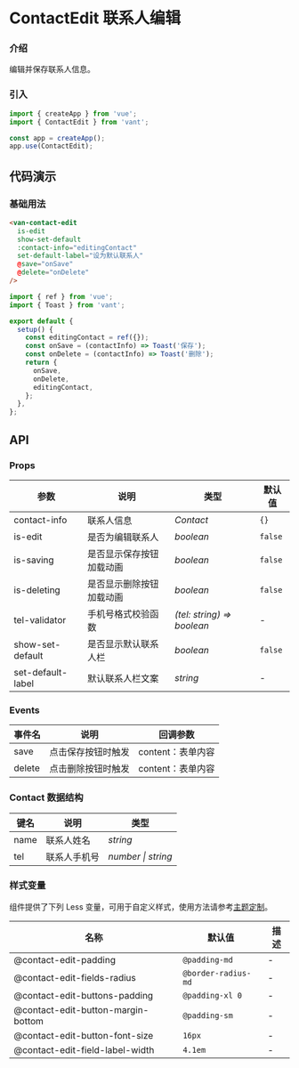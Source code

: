# ContactEdit 联系人编辑

### 介绍

编辑并保存联系人信息。

### 引入

```js
import { createApp } from 'vue';
import { ContactEdit } from 'vant';

const app = createApp();
app.use(ContactEdit);
```

## 代码演示

### 基础用法

```html
<van-contact-edit
  is-edit
  show-set-default
  :contact-info="editingContact"
  set-default-label="设为默认联系人"
  @save="onSave"
  @delete="onDelete"
/>
```

```js
import { ref } from 'vue';
import { Toast } from 'vant';

export default {
  setup() {
    const editingContact = ref({});
    const onSave = (contactInfo) => Toast('保存');
    const onDelete = (contactInfo) => Toast('删除');
    return {
      onSave,
      onDelete,
      editingContact,
    };
  },
};
```

## API

### Props

| 参数              | 说明                     | 类型                       | 默认值  |
|-------------------|------------------------|----------------------------|---------|
| contact-info      | 联系人信息               | _Contact_                  | `{}`    |
| is-edit           | 是否为编辑联系人         | _boolean_                  | `false` |
| is-saving         | 是否显示保存按钮加载动画 | _boolean_                  | `false` |
| is-deleting       | 是否显示删除按钮加载动画 | _boolean_                  | `false` |
| tel-validator     | 手机号格式校验函数       | _(tel: string) => boolean_ | -       |
| show-set-default  | 是否显示默认联系人栏     | _boolean_                  | `false` |
| set-default-label | 默认联系人栏文案         | _string_                   | -       |

### Events

| 事件名 | 说明               | 回调参数         |
|--------|------------------|--------------|
| save   | 点击保存按钮时触发 | content：表单内容 |
| delete | 点击删除按钮时触发 | content：表单内容 |

### Contact 数据结构

| 键名 | 说明         | 类型               |
|------|------------|--------------------|
| name | 联系人姓名   | _string_           |
| tel  | 联系人手机号 | _number \| string_ |

### 样式变量

组件提供了下列 Less 变量，可用于自定义样式，使用方法请参考[主题定制](#/zh-CN/theme)。

| 名称                               | 默认值              | 描述 |
|------------------------------------|---------------------|------|
| @contact-edit-padding              | `@padding-md`       | -    |
| @contact-edit-fields-radius        | `@border-radius-md` | -    |
| @contact-edit-buttons-padding      | `@padding-xl 0`     | -    |
| @contact-edit-button-margin-bottom | `@padding-sm`       | -    |
| @contact-edit-button-font-size     | `16px`              | -    |
| @contact-edit-field-label-width    | `4.1em`             | -    |
